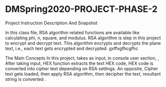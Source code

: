 # DMSpring2020-PROJECT-PHASE-2
Project Instruction Description And Snapshot

In this class file, RSA algorithm related functions are available like calculating phi, n, square, and modulus. RSA algorithm is step in this project to encrypt and decrypt text. This algorithm encrypts and decrypts the plane text, i.e., each text gets encrypted and decrypted.
gxffxgfhcgfhc

The Main Concepts
In this project,  takes as input, in console user section,  ,  After taking input, HEX function extracts the text HEX code, HEX code is converted into cipher text depending on RSA settings. An opposite, Cipher text gets loaded, then apply RSA algorithm, then decipher the text, resultant string is converted .
